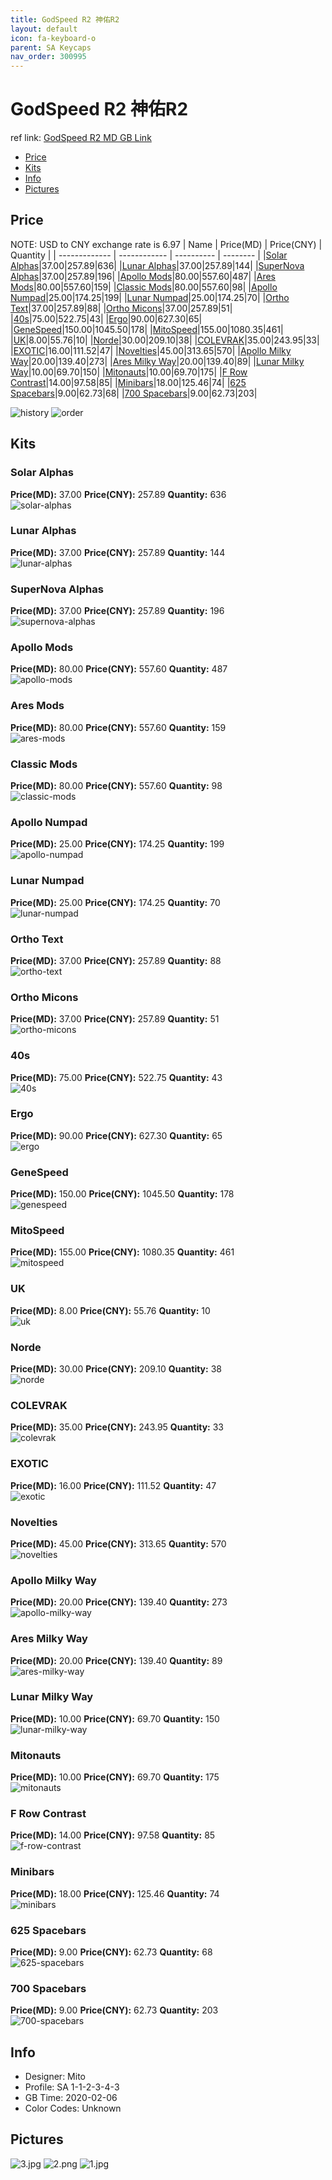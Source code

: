 ```yaml
---
title: GodSpeed R2 神佑R2
layout: default
icon: fa-keyboard-o
parent: SA Keycaps
nav_order: 300995
---
```


# GodSpeed R2 神佑R2

ref link: [GodSpeed R2 MD GB Link](https://drop.com/buy/godspeed-custom-sa-keycap-set)  
* [Price](#price)  
* [Kits](#kits)  
* [Info](#info)  
* [Pictures](#pictures)  


## Price  
NOTE: USD to CNY exchange rate is 6.97
| Name          | Price(MD)    |  Price(CNY) | Quantity |
| ------------- | ------------ |  ---------- | -------- |
|[Solar Alphas](#solar-alphas)|37.00|257.89|636|
|[Lunar Alphas](#lunar-alphas)|37.00|257.89|144|
|[SuperNova Alphas](#supernova-alphas)|37.00|257.89|196|
|[Apollo Mods](#apollo-mods)|80.00|557.60|487|
|[Ares Mods](#ares-mods)|80.00|557.60|159|
|[Classic Mods](#classic-mods)|80.00|557.60|98|
|[Apollo Numpad](#apollo-numpad)|25.00|174.25|199|
|[Lunar Numpad](#lunar-numpad)|25.00|174.25|70|
|[Ortho Text](#ortho-text)|37.00|257.89|88|
|[Ortho Micons](#ortho-micons)|37.00|257.89|51|
|[40s](#40s)|75.00|522.75|43|
|[Ergo](#ergo)|90.00|627.30|65|
|[GeneSpeed](#genespeed)|150.00|1045.50|178|
|[MitoSpeed](#mitospeed)|155.00|1080.35|461|
|[UK](#uk)|8.00|55.76|10|
|[Norde](#norde)|30.00|209.10|38|
|[COLEVRAK](#colevrak)|35.00|243.95|33|
|[EXOTIC](#exotic)|16.00|111.52|47|
|[Novelties](#novelties)|45.00|313.65|570|
|[Apollo Milky Way](#apollo-milky-way)|20.00|139.40|273|
|[Ares Milky Way](#ares-milky-way)|20.00|139.40|89|
|[Lunar Milky Way](#lunar-milky-way)|10.00|69.70|150|
|[Mitonauts](#mitonauts)|10.00|69.70|175|
|[F Row Contrast](#f-row-contrast)|14.00|97.58|85|
|[Minibars](#minibars)|18.00|125.46|74|
|[625 Spacebars](#625-spacebars)|9.00|62.73|68|
|[700 Spacebars](#700-spacebars)|9.00|62.73|203|

<img src="{{ '/home/jzou/keyboard/web/assets/images/sa-keycaps/godspeedr2/history.png' | relative_url }}" alt="history" class="image featured">
<img src="{{ '/home/jzou/keyboard/web/assets/images/sa-keycaps/godspeedr2/order.png' | relative_url }}" alt="order" class="image featured">

## Kits  
### Solar Alphas  
**Price(MD):** 37.00    **Price(CNY):** 257.89    **Quantity:** 636  
<img src="{{ 'assets/images/sa-keycaps/godspeedr2/kits_pics/solar-alphas.jpg' | relative_url }}" alt="solar-alphas" class="image featured">

### Lunar Alphas  
**Price(MD):** 37.00    **Price(CNY):** 257.89    **Quantity:** 144  
<img src="{{ 'assets/images/sa-keycaps/godspeedr2/kits_pics/lunar-alphas.jpg' | relative_url }}" alt="lunar-alphas" class="image featured">

### SuperNova Alphas  
**Price(MD):** 37.00    **Price(CNY):** 257.89    **Quantity:** 196  
<img src="{{ 'assets/images/sa-keycaps/godspeedr2/kits_pics/supernova-alphas.jpg' | relative_url }}" alt="supernova-alphas" class="image featured">

### Apollo Mods  
**Price(MD):** 80.00    **Price(CNY):** 557.60    **Quantity:** 487  
<img src="{{ 'assets/images/sa-keycaps/godspeedr2/kits_pics/apollo-mods.jpg' | relative_url }}" alt="apollo-mods" class="image featured">

### Ares Mods  
**Price(MD):** 80.00    **Price(CNY):** 557.60    **Quantity:** 159  
<img src="{{ 'assets/images/sa-keycaps/godspeedr2/kits_pics/ares-mods.jpg' | relative_url }}" alt="ares-mods" class="image featured">

### Classic Mods  
**Price(MD):** 80.00    **Price(CNY):** 557.60    **Quantity:** 98  
<img src="{{ 'assets/images/sa-keycaps/godspeedr2/kits_pics/classic-mods.jpg' | relative_url }}" alt="classic-mods" class="image featured">

### Apollo Numpad  
**Price(MD):** 25.00    **Price(CNY):** 174.25    **Quantity:** 199  
<img src="{{ 'assets/images/sa-keycaps/godspeedr2/kits_pics/apollo-numpad.jpg' | relative_url }}" alt="apollo-numpad" class="image featured">

### Lunar Numpad  
**Price(MD):** 25.00    **Price(CNY):** 174.25    **Quantity:** 70  
<img src="{{ 'assets/images/sa-keycaps/godspeedr2/kits_pics/lunar-numpad.jpg' | relative_url }}" alt="lunar-numpad" class="image featured">

### Ortho Text  
**Price(MD):** 37.00    **Price(CNY):** 257.89    **Quantity:** 88  
<img src="{{ 'assets/images/sa-keycaps/godspeedr2/kits_pics/ortho-text.jpg' | relative_url }}" alt="ortho-text" class="image featured">

### Ortho Micons  
**Price(MD):** 37.00    **Price(CNY):** 257.89    **Quantity:** 51  
<img src="{{ 'assets/images/sa-keycaps/godspeedr2/kits_pics/ortho-micons.jpg' | relative_url }}" alt="ortho-micons" class="image featured">

### 40s  
**Price(MD):** 75.00    **Price(CNY):** 522.75    **Quantity:** 43  
<img src="{{ 'assets/images/sa-keycaps/godspeedr2/kits_pics/40s.jpg' | relative_url }}" alt="40s" class="image featured">

### Ergo  
**Price(MD):** 90.00    **Price(CNY):** 627.30    **Quantity:** 65  
<img src="{{ 'assets/images/sa-keycaps/godspeedr2/kits_pics/ergo.jpg' | relative_url }}" alt="ergo" class="image featured">

### GeneSpeed  
**Price(MD):** 150.00    **Price(CNY):** 1045.50    **Quantity:** 178  
<img src="{{ 'assets/images/sa-keycaps/godspeedr2/kits_pics/genespeed.jpg' | relative_url }}" alt="genespeed" class="image featured">

### MitoSpeed  
**Price(MD):** 155.00    **Price(CNY):** 1080.35    **Quantity:** 461  
<img src="{{ 'assets/images/sa-keycaps/godspeedr2/kits_pics/mitospeed.jpg' | relative_url }}" alt="mitospeed" class="image featured">

### UK  
**Price(MD):** 8.00    **Price(CNY):** 55.76    **Quantity:** 10  
<img src="{{ 'assets/images/sa-keycaps/godspeedr2/kits_pics/uk.jpg' | relative_url }}" alt="uk" class="image featured">

### Norde  
**Price(MD):** 30.00    **Price(CNY):** 209.10    **Quantity:** 38  
<img src="{{ 'assets/images/sa-keycaps/godspeedr2/kits_pics/norde.jpg' | relative_url }}" alt="norde" class="image featured">

### COLEVRAK  
**Price(MD):** 35.00    **Price(CNY):** 243.95    **Quantity:** 33  
<img src="{{ 'assets/images/sa-keycaps/godspeedr2/kits_pics/colevrak.jpg' | relative_url }}" alt="colevrak" class="image featured">

### EXOTIC  
**Price(MD):** 16.00    **Price(CNY):** 111.52    **Quantity:** 47  
<img src="{{ 'assets/images/sa-keycaps/godspeedr2/kits_pics/exotic.jpg' | relative_url }}" alt="exotic" class="image featured">

### Novelties  
**Price(MD):** 45.00    **Price(CNY):** 313.65    **Quantity:** 570  
<img src="{{ 'assets/images/sa-keycaps/godspeedr2/kits_pics/novelties.jpg' | relative_url }}" alt="novelties" class="image featured">

### Apollo Milky Way  
**Price(MD):** 20.00    **Price(CNY):** 139.40    **Quantity:** 273  
<img src="{{ 'assets/images/sa-keycaps/godspeedr2/kits_pics/apollo-milky-way.jpg' | relative_url }}" alt="apollo-milky-way" class="image featured">

### Ares Milky Way  
**Price(MD):** 20.00    **Price(CNY):** 139.40    **Quantity:** 89  
<img src="{{ 'assets/images/sa-keycaps/godspeedr2/kits_pics/ares-milky-way.jpg' | relative_url }}" alt="ares-milky-way" class="image featured">

### Lunar Milky Way  
**Price(MD):** 10.00    **Price(CNY):** 69.70    **Quantity:** 150  
<img src="{{ 'assets/images/sa-keycaps/godspeedr2/kits_pics/lunar-milky-way.jpg' | relative_url }}" alt="lunar-milky-way" class="image featured">

### Mitonauts  
**Price(MD):** 10.00    **Price(CNY):** 69.70    **Quantity:** 175  
<img src="{{ 'assets/images/sa-keycaps/godspeedr2/kits_pics/mitonauts.jpg' | relative_url }}" alt="mitonauts" class="image featured">

### F Row Contrast  
**Price(MD):** 14.00    **Price(CNY):** 97.58    **Quantity:** 85  
<img src="{{ 'assets/images/sa-keycaps/godspeedr2/kits_pics/f-row-contrast.jpg' | relative_url }}" alt="f-row-contrast" class="image featured">

### Minibars  
**Price(MD):** 18.00    **Price(CNY):** 125.46    **Quantity:** 74  
<img src="{{ 'assets/images/sa-keycaps/godspeedr2/kits_pics/minibars.jpg' | relative_url }}" alt="minibars" class="image featured">

### 625 Spacebars  
**Price(MD):** 9.00    **Price(CNY):** 62.73    **Quantity:** 68  
<img src="{{ 'assets/images/sa-keycaps/godspeedr2/kits_pics/625-spacebars.jpg' | relative_url }}" alt="625-spacebars" class="image featured">

### 700 Spacebars  
**Price(MD):** 9.00    **Price(CNY):** 62.73    **Quantity:** 203  
<img src="{{ 'assets/images/sa-keycaps/godspeedr2/kits_pics/700-spacebars.jpg' | relative_url }}" alt="700-spacebars" class="image featured">


## Info  
* Designer: Mito  
* Profile: SA 1-1-2-3-4-3  
* GB Time: 2020-02-06  
* Color Codes: Unknown  

## Pictures  
<img src="{{ 'assets/images/sa-keycaps/godspeedr2/rendering_pics/3.jpg' | relative_url }}" alt="3.jpg" class="image featured">
<img src="{{ 'assets/images/sa-keycaps/godspeedr2/rendering_pics/2.png' | relative_url }}" alt="2.png" class="image featured">
<img src="{{ 'assets/images/sa-keycaps/godspeedr2/rendering_pics/1.jpg' | relative_url }}" alt="1.jpg" class="image featured">

